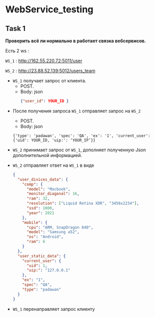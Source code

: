 # WebService_testing

## Task 1

**Проверить всё ли нормально в работает связка вебсервисов.**

Есть 2 ws :

`WS_1` : http://162.55.220.72:5011/user

`WS_2` : http://23.88.52.139:5012/users_team

- `WS_1` получает запрос от клиента.
  - POST.
  - Body: json
    ```json
    {"user_id": YOUR_ID }
    ```

* После получения запроса `WS_1` отправляет запрос на `WS_2`

  - POST.
  - Body: json

  ```
  {'type': 'padawan', 'spec': 'QA', 'ex': '1', 'current_user': {'uid': YOUR_ID, 'uip:': ‘YOUR_IP’}}
  ```

* `WS_2` принимает запрос от `WS_1`, дополняет полученную Json дополнительной информацией.
* `WS_2` отправляет ответ на `WS_1` в виде
  ```json
  {
    "user_divices_data": {
      "comp": {
        "model": "Macbook",
        "monitor_diagonal": 16,
        "ram": 32,
        "resolution": ["Liquid Retina XDR", "3456x2234"],
        "ssd": 1000,
        "year": 2021
      },
      "mobile": {
        "cpu": "ARM, SnapDragon 840",
        "model": "Samsung a52",
        "os": "Android",
        "ram": 6
      }
    },
    "user_static_data": {
      "current_user": {
        "uid": 1,
        "uip:": "127.0.0.1"
      },
      "ex": "1",
      "spec": "QA",
      "type": "padawan"
    }
  }
  ```
* `WS_1` перенаправляет запрос клиенту
